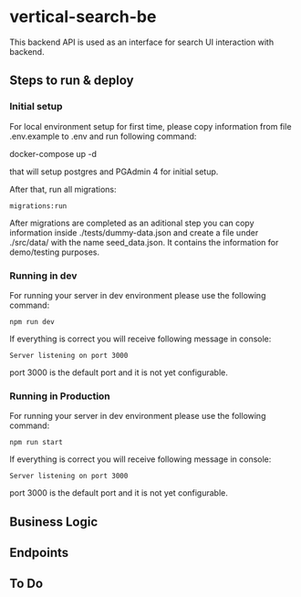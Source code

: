 # vertical-search-be
This backend API is used as an interface for search UI interaction with backend. 

## Steps to run & deploy

### Initial setup
For local environment setup for first time, please copy information from file .env.example to .env and run following command: 

   docker-compose up -d

that will setup postgres and PGAdmin 4 for initial setup.

After that, run all migrations: 

    migrations:run

After migrations are completed as an aditional step you can copy information inside ./tests/dummy-data.json and create a file under ./src/data/ with the name seed_data.json. It contains the information for demo/testing purposes. 



### Running in dev
For running your server in dev environment please use the following command: 

    npm run dev
 If everything is correct you will receive following message in console: 
 

    Server listening on port 3000
port 3000 is the default port and it is not yet configurable.

### Running in Production
For running your server in dev environment please use the following command: 

    npm run start
 If everything is correct you will receive following message in console: 
 

    Server listening on port 3000
port 3000 is the default port and it is not yet configurable.

## Business Logic


## Endpoints

## To Do



